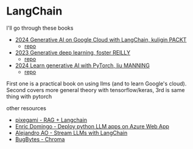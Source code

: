 # LangChain

I'll go through these books

* [2024 Generative AI on Google Cloud with LangChain, kuligin PACKT](https://www.amazon.com/Generative-Google-Cloud-LangChain-generative/dp/B0DKT8DCRT/)
  * [repo](https://github.com/PacktPublishing/Generative-AI-on-Google-Cloud-with-LangChain)
* [2023 Generative deep learning, foster REILLY](https://www.amazon.com/Generative-Deep-Learning-Teaching-Machines/dp/1098134184/)
  * [repo](https://github.com/davidADSP/Generative_Deep_Learning_2nd_Edition)
* [2024 Learn generative AI with PyTorch, liu MANNING](https://www.amazon.com/Learn-Generative-PyTorch-Mark-Liu/dp/1633436462)
  * [repo](https://github.com/markhliu/DGAI)

First one is a practical book on using llms (and to learn Google's cloud). Second covers more general theory with tensorflow/keras, 3rd is same thing with pytorch

other resources

* [pixegami - RAG + Langchain](https://www.youtube.com/watch?v=tcqEUSNCn8I)
* [Enric Domingo - Deploy python LLM apps on Azure Web App](https://www.youtube.com/watch?v=Dnaugr7hulc)
* [Alejandro AO - Stream LLMs with LangChain](https://www.youtube.com/watch?v=zKGeRWjJlTU)
* [BugBytes - Chroma](https://www.youtube.com/watch?v=Qs_y0lTJAp0)
